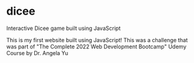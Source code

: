 # dicee
Interactive Dicee game built using JavaScript

This is my first website built using JavaScript!
This was a challenge that was part of "The Complete 2022 Web Development Bootcamp" Udemy Course by Dr. Angela Yu

